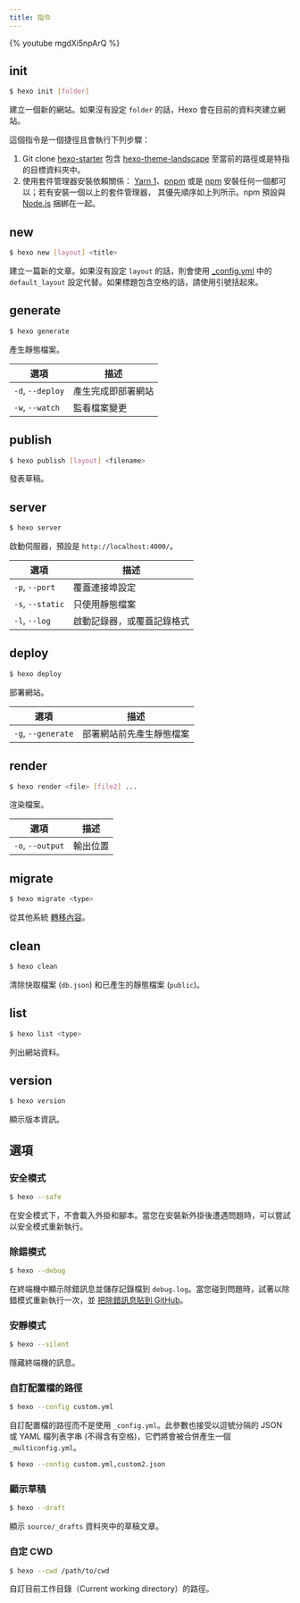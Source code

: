 ```yaml
---
title: 指令
---
```


{% youtube mgdXi5npArQ %}

## init

``` bash
$ hexo init [folder]
```

建立一個新的網站。如果沒有設定 `folder` 的話，Hexo 會在目前的資料夾建立網站。

這個指令是一個捷徑且會執行下列步驟：

1. Git clone [hexo-starter](https://github.com/hexojs/hexo-starter) 包含 [hexo-theme-landscape](https://github.com/hexojs/hexo-theme-landscape) 至當前的路徑或是特指的目標資料夾中。
2. 使用套件管理器安裝依賴關係： [Yarn 1](https://classic.yarnpkg.com/lang/en/)、[pnpm](https://pnpm.io/zh-TW/) 或是 [npm](https://docs.npmjs.com/cli/install) 安裝任何一個都可以；若有安裝一個以上的套件管理器， 其優先順序如上列所示。npm 預設與 [Node.js](/zh-tw/docs/#Install-Node-js) 捆綁在一起。

## new

``` bash
$ hexo new [layout] <title>
```

建立一篇新的文章。如果沒有設定 `layout` 的話，則會使用 [_config.yml](configuration.html) 中的 `default_layout` 設定代替。如果標題包含空格的話，請使用引號括起來。

## generate

``` bash
$ hexo generate
```

產生靜態檔案。

選項 | 描述
--- | ---
`-d`, `--deploy` | 產生完成即部署網站
`-w`, `--watch` | 監看檔案變更

## publish

``` bash
$ hexo publish [layout] <filename>
```

發表草稿。

## server

``` bash
$ hexo server
```

啟動伺服器，預設是 `http://localhost:4000/`。

選項 | 描述
--- | ---
`-p`, `--port` | 覆蓋連接埠設定
`-s`, `--static` | 只使用靜態檔案
`-l`, `--log` | 啟動記錄器，或覆蓋記錄格式

## deploy

``` bash
$ hexo deploy
```

部署網站。

選項 | 描述
--- | ---
`-g`, `--generate` | 部署網站前先產生靜態檔案

## render

``` bash
$ hexo render <file> [file2] ...
```

渲染檔案。

選項 | 描述
--- | ---
`-o`, `--output` | 輸出位置

## migrate

``` bash
$ hexo migrate <type>
```

從其他系統 [轉移內容](migration.html)。

## clean

``` bash
$ hexo clean
```

清除快取檔案 (`db.json`) 和已產生的靜態檔案 (`public`)。

## list

``` bash
$ hexo list <type>
```

列出網站資料。

## version

``` bash
$ hexo version
```

顯示版本資訊。

## 選項

### 安全模式

``` bash
$ hexo --safe
```

在安全模式下，不會載入外掛和腳本。當您在安裝新外掛後遭遇問題時，可以嘗試以安全模式重新執行。

### 除錯模式

``` bash
$ hexo --debug
```

在終端機中顯示除錯訊息並儲存記錄檔到 `debug.log`。當您碰到問題時，試著以除錯模式重新執行一次，並 [把除錯訊息貼到 GitHub](https://github.com/hexojs/hexo/issues/new?assignees=&labels=&projects=&template=bug_report.yml)。

### 安靜模式

``` bash
$ hexo --silent
```

隱藏終端機的訊息。

### 自訂配置檔的路徑

``` bash
$ hexo --config custom.yml
```

自訂配置檔的路徑而不是使用 `_config.yml`。此參數也接受以逗號分隔的 JSON 或 YAML 檔列表字串 (不得含有空格)，它們將會被合併產生一個 `_multiconfig.yml`。

``` bash
$ hexo --config custom.yml,custom2.json
```

### 顯示草稿

``` bash
$ hexo --draft
```

顯示 `source/_drafts` 資料夾中的草稿文章。

### 自定 CWD

``` bash
$ hexo --cwd /path/to/cwd
```

自訂目前工作目錄（Current working directory）的路徑。
